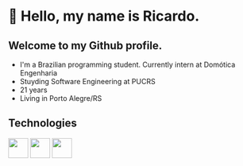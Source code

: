 # 👋 Hello, my name is Ricardo.
## Welcome to my Github profile. 
- I'm a Brazilian programming student. Currently intern at Domótica Engenharia
- Stuyding Software Engineering at PUCRS
- 21 years
- Living in Porto Alegre/RS

## Technologies

<img src="https://cdn.jsdelivr.net/gh/devicons/devicon@latest/icons/java/java-original-wordmark.svg" width="40" height="40" />  <img src="https://cdn.jsdelivr.net/gh/devicons/devicon@latest/icons/python/python-original.svg" width="40" height="40"/>  <img src="https://cdn.jsdelivr.net/gh/devicons/devicon@latest/icons/react/react-original-wordmark.svg" width="40" height="40" />
          
          

<!--
- 🔭 I’m currently working on ...
- 🌱 I’m currently learning ...
- 👯 I’m looking to collaborate on ...
- 🤔 I’m looking for help with ...
- 💬 Ask me about ...
- 📫 How to reach me: ...
- 😄 Pronouns: ...
- ⚡ Fun fact: ...
-->

